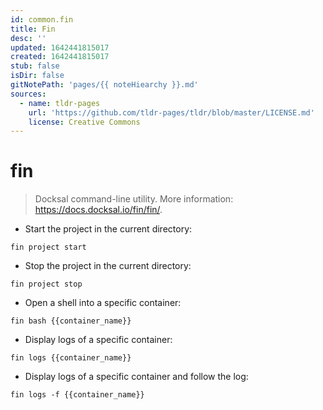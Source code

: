 ```yaml
---
id: common.fin
title: Fin
desc: ''
updated: 1642441815017
created: 1642441815017
stub: false
isDir: false
gitNotePath: 'pages/{{ noteHiearchy }}.md'
sources:
  - name: tldr-pages
    url: 'https://github.com/tldr-pages/tldr/blob/master/LICENSE.md'
    license: Creative Commons
---
```

# fin

> Docksal command-line utility.
> More information: <https://docs.docksal.io/fin/fin/>.

- Start the project in the current directory:

`fin project start`

- Stop the project in the current directory:

`fin project stop`

- Open a shell into a specific container:

`fin bash {{container_name}}`

- Display logs of a specific container:

`fin logs {{container_name}}`

- Display logs of a specific container and follow the log:

`fin logs -f {{container_name}}`

